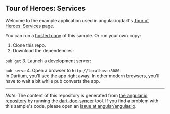 

## Tour of Heroes: Services

Welcome to the example application used in angular.io/dart's
[Tour of Heroes: Services](https://angular.io/docs/dart/latest/tutorial/toh-pt4.html) page.

You can run a [hosted copy](http://angular-examples.github.io/toh-4) of this sample. Or run your own copy:

1. Clone this repo.
2. Download the dependencies:

  `pub get`
3. Launch a development server:

  `pub serve`
4. Open a browser to `http://localhost:8080`.<br/>
  In Dartium, you'll see the app right away. In other modern browsers,
  you'll have to wait a bit while pub converts the app.



-------------------------------------------------------

*Note:* The content of this repository is generated from
[the angular.io repository](//github.com/angular/angular.io/tree/master/public/docs/_examples/toh-4/dart) by running the
[dart-doc-syncer](//github.com/angular/dart-doc-syncer) tool.
If you find a problem with this sample's code, please open an
[issue at angular/angular.io](//github.com/angular/angular.io/issues/new?labels=dart,example&title=%5BDart%5D%5Bexample%5D%20tutorial/toh-4%3A%20).
